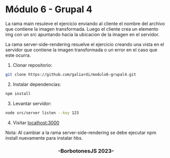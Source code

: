 # Módulo 6 - Grupal 4

La rama main resuleve el ejercicio enviando al cliente el nombre del archivo que contiene la imagen transformada. Luego el cliente crea un elemento img con un src apuntando hacia la ubicacion de la imagen en el servidor.

La rama server-side-rendering resuelve el ejercicio creando una vista en el servidor que contiene la imagen transformada o un error en el caso que este ocurra.

1. Clonar repositorio:
```sh
git clone https://github.com/galiardi/modulo6-grupal4.git
```
2. Instalar dependencias:
```sh
npm install
```
3. Levantar servidor:
```sh
node src/server listen --key 123
```
4. Visitar <a href="http://localhost:3000" target="_blank">localhost:3000</a>

Nota: Al cambiar a la rama server-side-rendering se debe ejecutar npm install nuevamente para instalar hbs.

<h3 align="center">-BorbotonesJS 2023-</h3>
